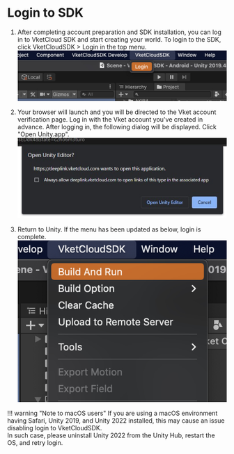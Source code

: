 # Login to SDK

1. After completing account preparation and SDK installation, you can log in to VketCloud SDK and start creating your world.
    To login to the SDK, click VketCloudSDK > Login in the top menu.  
    ![LoginSDK](img/LoginSDK.jpg)

2. Your browser will launch and you will be directed to the Vket account verification page. Log in with the Vket account you've created in advance. After logging in, the following dialog will be displayed. Click "Open Unity.app".
    ![LoginSDK](img/LoginToken.en.jpg)

3. Return to Unity. If the menu has been updated as below, login is complete.
    ![MenuAfterLogin](img/MenuAfterLogin.jpg)

!!! warning "Note to macOS users"
    If you are using a macOS environment having Safari, Unity 2019, and Unity 2022 installed, this may cause an issue disabling login to VketCloudSDK. <br>
    In such case, please uninstall Unity 2022 from the Unity Hub, restart the OS, and retry login.
